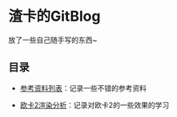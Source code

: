 # 渣卡的GitBlog

放了一些自己随手写的东西~

## 目录

* [参考资料列表](./Bookmarks)：记录一些不错的参考资料

* [欧卡2渲染分析](./Eurotruck2Render)：记录对欧卡2的一些效果的学习
